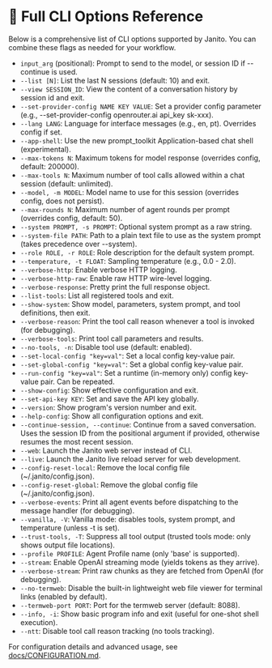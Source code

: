 # 📝 Full CLI Options Reference

Below is a comprehensive list of CLI options supported by Janito. You can combine these flags as needed for your workflow.

- `input_arg` (positional): Prompt to send to the model, or session ID if --continue is used.
- `--list [N]`: List the last N sessions (default: 10) and exit.
- `--view SESSION_ID`: View the content of a conversation history by session id and exit.
- `--set-provider-config NAME KEY VALUE`: Set a provider config parameter (e.g., --set-provider-config openrouter.ai api_key sk-xxx).
- `--lang LANG`: Language for interface messages (e.g., en, pt). Overrides config if set.
- `--app-shell`: Use the new prompt_toolkit Application-based chat shell (experimental).
- `--max-tokens N`: Maximum tokens for model response (overrides config, default: 200000).
- `--max-tools N`: Maximum number of tool calls allowed within a chat session (default: unlimited).
- `--model, -m MODEL`: Model name to use for this session (overrides config, does not persist).
- `--max-rounds N`: Maximum number of agent rounds per prompt (overrides config, default: 50).
- `--system PROMPT, -s PROMPT`: Optional system prompt as a raw string.
- `--system-file PATH`: Path to a plain text file to use as the system prompt (takes precedence over --system).
- `--role ROLE, -r ROLE`: Role description for the default system prompt.
- `--temperature, -t FLOAT`: Sampling temperature (e.g., 0.0 - 2.0).
- `--verbose-http`: Enable verbose HTTP logging.
- `--verbose-http-raw`: Enable raw HTTP wire-level logging.
- `--verbose-response`: Pretty print the full response object.
- `--list-tools`: List all registered tools and exit.
- `--show-system`: Show model, parameters, system prompt, and tool definitions, then exit.
- `--verbose-reason`: Print the tool call reason whenever a tool is invoked (for debugging).
- `--verbose-tools`: Print tool call parameters and results.
- `--no-tools, -n`: Disable tool use (default: enabled).
- `--set-local-config "key=val"`: Set a local config key-value pair.
- `--set-global-config "key=val"`: Set a global config key-value pair.
- `--run-config "key=val"`: Set a runtime (in-memory only) config key-value pair. Can be repeated.
- `--show-config`: Show effective configuration and exit.
- `--set-api-key KEY`: Set and save the API key globally.
- `--version`: Show program's version number and exit.
- `--help-config`: Show all configuration options and exit.
- `--continue-session, --continue`: Continue from a saved conversation. Uses the session ID from the positional argument if provided, otherwise resumes the most recent session.
- `--web`: Launch the Janito web server instead of CLI.
- `--live`: Launch the Janito live reload server for web development.
- `--config-reset-local`: Remove the local config file (~/.janito/config.json).
- `--config-reset-global`: Remove the global config file (~/.janito/config.json).
- `--verbose-events`: Print all agent events before dispatching to the message handler (for debugging).
- `--vanilla, -V`: Vanilla mode: disables tools, system prompt, and temperature (unless -t is set).
- `--trust-tools, -T`: Suppress all tool output (trusted tools mode: only shows output file locations).
- `--profile PROFILE`: Agent Profile name (only 'base' is supported).
- `--stream`: Enable OpenAI streaming mode (yields tokens as they arrive).
- `--verbose-stream`: Print raw chunks as they are fetched from OpenAI (for debugging).
- `--no-termweb`: Disable the built-in lightweight web file viewer for terminal links (enabled by default).
- `--termweb-port PORT`: Port for the termweb server (default: 8088).
- `--info, -i`: Show basic program info and exit (useful for one-shot shell execution).
- `--ntt`: Disable tool call reason tracking (no tools tracking).

For configuration details and advanced usage, see [docs/CONFIGURATION.md](CONFIGURATION.md).
